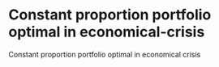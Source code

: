 # Constant proportion portfolio optimal in economical-crisis
Constant proportion portfolio optimal in economical crisis
